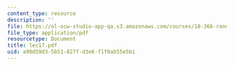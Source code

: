 ```yaml
---
content_type: resource
description: ''
file: https://ol-ocw-studio-app-qa.s3.amazonaws.com/courses/18-366-random-walks-and-diffusion-fall-2006/a90d59d35b51827fd3e6f1f0ab55e5b1_lec17.pdf
file_type: application/pdf
resourcetype: Document
title: lec17.pdf
uid: a90d59d3-5b51-827f-d3e6-f1f0ab55e5b1
---
```

